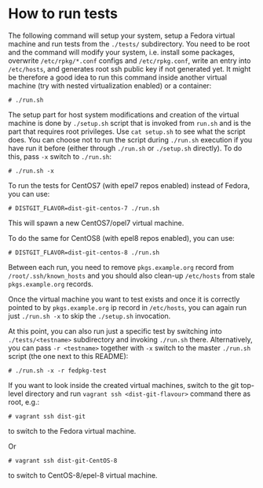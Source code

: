 How to run tests
================

The following command will setup your system, setup a Fedora virtual machine and run tests from the `./tests/` subdirectory. You need to be root and the command will modify your system, i.e. install some packages, overwrite `/etc/rpkg/*.conf` configs and `/etc/rpkg.conf`, write an entry into `/etc/hosts`, and generates root ssh public key if not generated yet. It might be therefore a good idea to run this command inside another virtual machine (try with nested virtualization enabled) or a container:

```
# ./run.sh
```

The setup part for host system modifications and creation of the virtual machine is done by `./setup.sh` script that is invoked from `run.sh` and is the part that requires root privileges. Use `cat setup.sh` to see what the script does. You can choose not to run the script during `./run.sh` execution if you have run it before (either through `./run.sh` or `./setup.sh` directly). To do this, pass `-x` switch to `./run.sh`:

```
# ./run.sh -x
```

To run the tests for CentOS7 (with epel7 repos enabled) instead of Fedora, you can use:

```
# DISTGIT_FLAVOR=dist-git-centos-7 ./run.sh
```

This will spawn a new CentOS7/opel7 virtual machine.

To do the same for CentOS8 (with epel8 repos enabled), you can use:

```
# DISTGIT_FLAVOR=dist-git-centos-8 ./run.sh
```

Between each run, you need to remove `pkgs.example.org` record from `/root/.ssh/known_hosts` and you should also clean-up `/etc/hosts` from stale `pkgs.example.org` records.

Once the virtual machine you want to test exists and once it is correctly pointed to by `pkgs.example.org` ip record in `/etc/hosts`, you can again run just `./run.sh -x` to skip the `./setup.sh` invocation.

At this point, you can also run just a specific test by switching into `./tests/<testname>` subdirectory and invoking `./run.sh` there. Alternatively, you can pass `-r <testname>` together with `-x` switch to the master `./run.sh` script (the one next to this README):

```
# ./run.sh -x -r fedpkg-test
```

If you want to look inside the created virtual machines, switch to the git top-level directory and run `vagrant ssh <dist-git-flavour>` command there as root, e.g.:

```
# vagrant ssh dist-git
```

to switch to the Fedora virtual machine.

Or

```
# vagrant ssh dist-git-CentOS-8
```

to switch to CentOS-8/epel-8 virtual machine.
